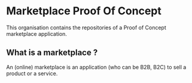 # Marketplace Proof Of Concept

This organisation contains the repositories of a Proof of Concept marketplace application.

## What is a marketplace ?

An (online) marketplace is an application (who can be B2B, B2C) to sell a product or a service.
